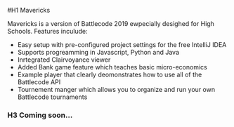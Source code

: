 #H1 Mavericks

Mavericks is a version of Battlecode 2019 ewpecially desighed for High Schools. Features inculude:

  * Easy setup with pre-configured project settings for the free IntelliJ IDEA
  * Supports progreamming in Javascript, Python and Java
  * Inrtegrated Clairvoyance viewer
  * Added Bank game feature which teaches basic micro-economics
  * Example player that clearly deomonstrates how to use all of the Battlecode API
  * Tournement manger which allows you to organize and run your own Battlecode tournaments
  
### H3 Coming soon...